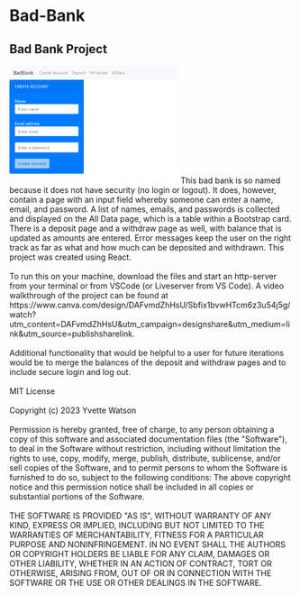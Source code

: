 # Bad-Bank
## Bad Bank Project
<img src="badbankimage.png" width='300'/>
This bad bank is so named because it does not have security (no login or logout). It does, however, contain a page with an input field whereby someone can enter a name, email, and password. A list of names, emails, and passwords is collected and displayed on the All Data page, which is a table within a Bootstrap card. There is a deposit page and a withdraw page as well, with balance that is updated as amounts are entered. Error messages keep the user on the right track as far as what and how much can be deposited and withdrawn. This project was created using React.<br></br>
To run this on your machine, download the files and start an http-server from your terminal or from VSCode (or Liveserver from VS Code). A video walkthrough of the project can be found at https://www.canva.com/design/DAFvmdZhHsU/Sbfix1bvwHTcm6z3u54j5g/watch?utm_content=DAFvmdZhHsU&utm_campaign=designshare&utm_medium=link&utm_source=publishsharelink. <br></br>
Additional functionality that would be helpful to a user for future iterations would be to merge the balances of the deposit and withdraw pages and to include secure login and log out.<br></br>
MIT License<br></br>
Copyright (c) 2023 Yvette Watson<br></br>
Permission is hereby granted, free of charge, to any person obtaining a copy of this software and associated documentation files (the "Software"), to deal in the Software without restriction, including without limitation the rights to use, copy, modify, merge, publish, distribute, sublicense, and/or sell copies of the Software, and to permit persons to whom the Software is furnished to do so, subject to the following conditions:
The above copyright notice and this permission notice shall be included in all copies or substantial portions of the Software.<br></br>
THE SOFTWARE IS PROVIDED "AS IS", WITHOUT WARRANTY OF ANY KIND, EXPRESS OR IMPLIED, INCLUDING BUT NOT LIMITED TO THE WARRANTIES OF MERCHANTABILITY, FITNESS FOR A PARTICULAR PURPOSE AND NONINFRINGEMENT. IN NO EVENT SHALL THE AUTHORS OR COPYRIGHT HOLDERS BE LIABLE FOR ANY CLAIM, DAMAGES OR OTHER LIABILITY, WHETHER IN AN ACTION OF CONTRACT, TORT OR OTHERWISE, ARISING FROM, OUT OF OR IN CONNECTION WITH THE SOFTWARE OR THE USE OR OTHER DEALINGS IN THE SOFTWARE.
